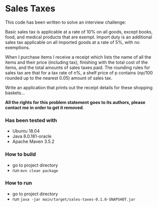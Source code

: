 # Sales Taxes

This code has been written to solve an interview challenge:

Basic sales tax is applicable at a rate of 10% on all goods, except books, food, and medical
products that are exempt. Import duty is an additional sales tax applicable on all imported goods
at a rate of 5%, with no exemptions.

When I purchase items I receive a receipt which lists the name of all the items and their price
(including tax), finishing with the total cost of the items, and the total amounts of sales taxes
paid. The rounding rules for sales tax are that for a tax rate of n%, a shelf price of p contains
(np/100 rounded up to the nearest 0.05) amount of sales tax.

Write an application that prints out the receipt details for these shopping baskets...

**All the rights for this problem statement goes to its authors, please contact me in order to get it removed**.

### Has been tested with
* Ubuntu 18.04
* Java 8.0.181-oracle
* Apache Maven 3.5.2

### How to build
* go to project directory
* run `mvn clean package`

### How to run
* go to project directory
* run `java -jar main/target/sales-taxes-0.1.0-SNAPSHOT.jar`